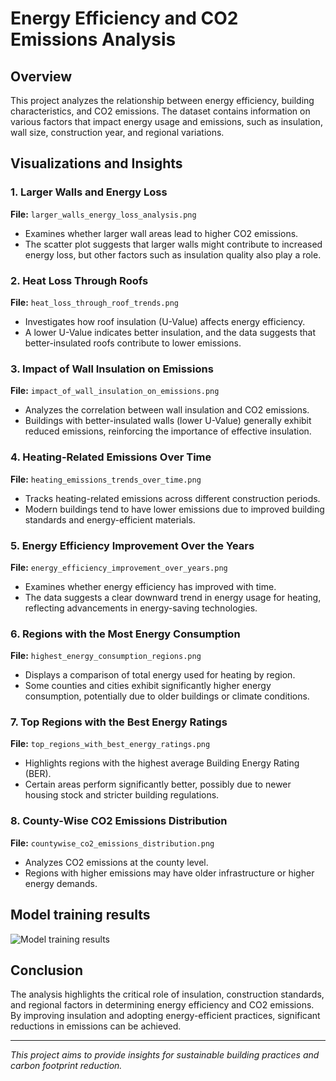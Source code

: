 # Energy Efficiency and CO2 Emissions Analysis

## Overview
This project analyzes the relationship between energy efficiency, building characteristics, and CO2 emissions. The dataset contains information on various factors that impact energy usage and emissions, such as insulation, wall size, construction year, and regional variations.

## Visualizations and Insights

### 1. Larger Walls and Energy Loss
**File:** `larger_walls_energy_loss_analysis.png`
- Examines whether larger wall areas lead to higher CO2 emissions.
- The scatter plot suggests that larger walls might contribute to increased energy loss, but other factors such as insulation quality also play a role.

### 2. Heat Loss Through Roofs
**File:** `heat_loss_through_roof_trends.png`
- Investigates how roof insulation (U-Value) affects energy efficiency.
- A lower U-Value indicates better insulation, and the data suggests that better-insulated roofs contribute to lower emissions.

### 3. Impact of Wall Insulation on Emissions
**File:** `impact_of_wall_insulation_on_emissions.png`
- Analyzes the correlation between wall insulation and CO2 emissions.
- Buildings with better-insulated walls (lower U-Value) generally exhibit reduced emissions, reinforcing the importance of effective insulation.

### 4. Heating-Related Emissions Over Time
**File:** `heating_emissions_trends_over_time.png`
- Tracks heating-related emissions across different construction periods.
- Modern buildings tend to have lower emissions due to improved building standards and energy-efficient materials.

### 5. Energy Efficiency Improvement Over the Years
**File:** `energy_efficiency_improvement_over_years.png`
- Examines whether energy efficiency has improved with time.
- The data suggests a clear downward trend in energy usage for heating, reflecting advancements in energy-saving technologies.

### 6. Regions with the Most Energy Consumption
**File:** `highest_energy_consumption_regions.png`
- Displays a comparison of total energy used for heating by region.
- Some counties and cities exhibit significantly higher energy consumption, potentially due to older buildings or climate conditions.

### 7. Top Regions with the Best Energy Ratings
**File:** `top_regions_with_best_energy_ratings.png`
- Highlights regions with the highest average Building Energy Rating (BER).
- Certain areas perform significantly better, possibly due to newer housing stock and stricter building regulations.

### 8. County-Wise CO2 Emissions Distribution
**File:** `countywise_co2_emissions_distribution.png`
- Analyzes CO2 emissions at the county level.
- Regions with higher emissions may have older infrastructure or higher energy demands.

## Model training results
![Model training results](https://res.cloudinary.com/duts0kfah/image/upload/v1740751286/Screenshot_2025-02-26_144232_irxmso.png)

## Conclusion
The analysis highlights the critical role of insulation, construction standards, and regional factors in determining energy efficiency and CO2 emissions. By improving insulation and adopting energy-efficient practices, significant reductions in emissions can be achieved.

---
*This project aims to provide insights for sustainable building practices and carbon footprint reduction.*

